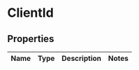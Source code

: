 
# ClientId

## Properties
Name | Type | Description | Notes
------------ | ------------- | ------------- | -------------



